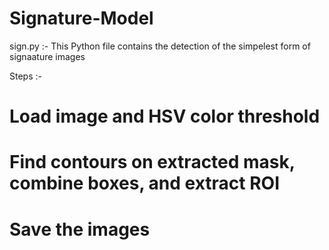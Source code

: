 # Signature-Model

sign.py :- This Python file contains the detection of the simpelest form of signaature images

Steps :-
# Load image and HSV color threshold
# Find contours on extracted mask, combine boxes, and extract ROI
# Save the images

